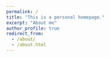 ```yaml
---
permalink: /
title: "This is a personal homepage."
excerpt: "About me"
author_profile: true
redirect_from: 
  - /about/
  - /about.html
---
```










